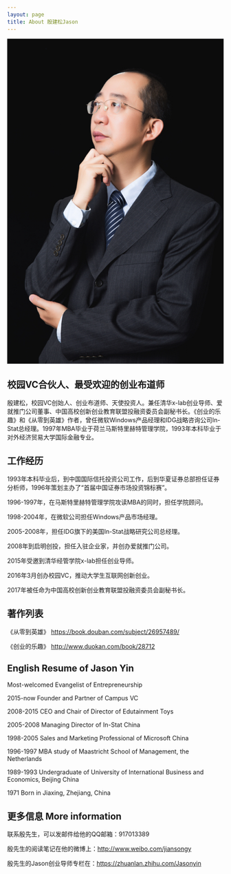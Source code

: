 ```yaml
---
layout: page
title: About 殷建松Jason
---
```


![Here I am at a conference.](/assets/jason.jpg)

## 校园VC合伙人、最受欢迎的创业布道师

殷建松，校园VC创始人、创业布道师、天使投资人。兼任清华x-lab创业导师、爱就推门公司董事、中国高校创新创业教育联盟投融资委员会副秘书长。《创业的乐趣》和《从零到英雄》作者，曾任微软Windows产品经理和IDG战略咨询公司In-Stat总经理。1997年MBA毕业于荷兰马斯特里赫特管理学院，1993年本科毕业于对外经济贸易大学国际金融专业。

## 工作经历

1993年本科毕业后，到中国国际信托投资公司工作，后到华夏证券总部担任证券分析师，1996年策划主办了“首届中国证券市场投资锦标赛”。

1996-1997年，在马斯特里赫特管理学院攻读MBA的同时，担任学院顾问。

1998-2004年，在微软公司担任Windows产品市场经理。

2005-2008年，担任IDG旗下的美国In-Stat战略研究公司总经理。

2008年到启明创投，担任入驻企业家，并创办爱就推门公司。

2015年受邀到清华经管学院x-lab担任创业导师。

2016年3月创办校园VC，推动大学生互联网创新创业。

2017年被任命为中国高校创新创业教育联盟投融资委员会副秘书长。

## 著作列表

《从零到英雄》 https://book.douban.com/subject/26957489/

《创业的乐趣》 http://www.duokan.com/book/28712

## English Resume of Jason Yin

Most-welcomed Evangelist of Entrepreneurship

2015-now Founder and Partner of Campus VC

2008-2015 CEO and Chair of Director of Edutainment Toys

2005-2008 Managing Director of In-Stat China

1998-2005 Sales and Marketing Professional of Microsoft China

1996-1997 MBA study of Maastricht School of Management, the Netherlands

1989-1993 Undergraduate of University of International Business and Economics, Beijing China

1971 Born in Jiaxing, Zhejiang, China

## 更多信息 More information

联系殷先生，可以发邮件给他的QQ邮箱：917013389

殷先生的阅读笔记在他的微博上：http://www.weibo.com/jiansongy

殷先生的Jason创业导师专栏在：https://zhuanlan.zhihu.com/Jasonyin
